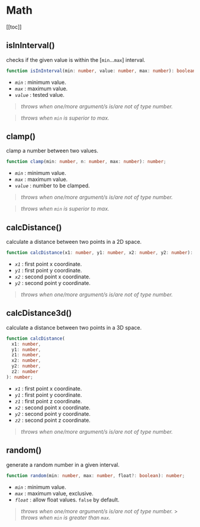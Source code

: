 # Math

[[toc]]

## isInInterval()

checks if the given value is within the [`min`...`max`] interval.

```ts
function isInInterval(min: number, value: number, max: number): boolean;
```

- _`min`_ : minimum value.
- _`max`_ : maximum value.
- _`value`_ : tested value.

> _throws when one/more argument/s is/are not of type number._

> _throws when `min` is superior to max._

## clamp()

clamp a number between two values.

```ts
function clamp(min: number, n: number, max: number): number;
```

- _`min`_ : minimum value.
- _`max`_ : maximum value.
- _`value`_ : number to be clamped.

> _throws when one/more argument/s is/are not of type number._

> _throws when `min` is superior to max._

## calcDistance()

calculate a distance between two points in a 2D space.

```ts
function calcDistance(x1: number, y1: number, x2: number, y2: number): number;
```

- _`x1`_ : first point x coordinate.
- _`y1`_ : first point y coordinate.
- _`x2`_ : second point x coordinate.
- _`y2`_ : second point y coordinate.

> _throws when one/more argument/s is/are not of type number._

## calcDistance3d()

calculate a distance between two points in a 3D space.

```ts
function calcDistance(
  x1: number,
  y1: number,
  z1: number,
  x2: number,
  y2: number,
  z2: number
): number;
```

- _`x1`_ : first point x coordinate.
- _`y1`_ : first point y coordinate.
- _`z1`_ : first point z coordinate.
- _`x2`_ : second point x coordinate.
- _`y2`_ : second point y coordinate.
- _`z2`_ : second point z coordinate.

> _throws when one/more argument/s is/are not of type number._

## random()

generate a random number in a given interval.

```ts
function random(min: number, max: number, float?: boolean): number;
```

- _`min`_ : minimum value.
- _`max`_ : maximum value, exclusive.
- _`float`_ : allow float values. `false` by default.

> _throws when one/more argument/s is/are not of type number._ > _throws when `min` is greater than `max`._
